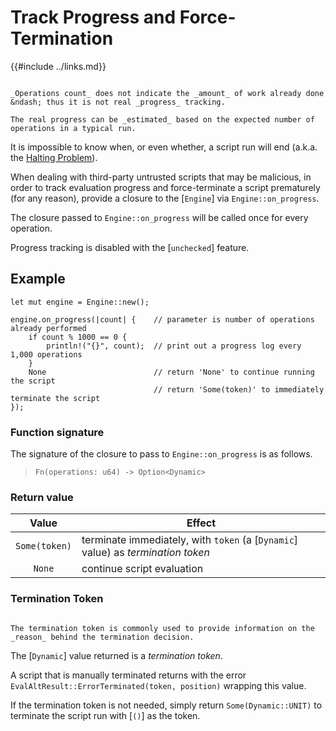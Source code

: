 Track Progress and Force-Termination
===================================

{{#include ../links.md}}

```admonish info.side.wide "Operations count vs. progress percentage"

_Operations count_ does not indicate the _amount_ of work already done &ndash; thus it is not real _progress_ tracking.

The real progress can be _estimated_ based on the expected number of operations in a typical run.
```

It is impossible to know when, or even whether, a script run will end
(a.k.a. the [Halting Problem](http://en.wikipedia.org/wiki/Halting_problem)).

When dealing with third-party untrusted scripts that may be malicious, in order to track evaluation
progress and force-terminate a script prematurely (for any reason), provide a closure to the
[`Engine`] via `Engine::on_progress`.

The closure passed to `Engine::on_progress` will be called once for every operation.

Progress tracking is disabled with the [`unchecked`] feature.


Example
-------

```rust,no_run
let mut engine = Engine::new();

engine.on_progress(|count| {    // parameter is number of operations already performed
    if count % 1000 == 0 {
        println!("{}", count);  // print out a progress log every 1,000 operations
    }
    None                        // return 'None' to continue running the script
                                // return 'Some(token)' to immediately terminate the script
});
```


### Function signature

The signature of the closure to pass to `Engine::on_progress` is as follows.

> `Fn(operations: u64) -> Option<Dynamic>`

### Return value

|     Value     | Effect                                                                           |
| :-----------: | -------------------------------------------------------------------------------- |
| `Some(token)` | terminate immediately, with `token` (a [`Dynamic`] value) as _termination token_ |
|    `None`     | continue script evaluation                                                       |

### Termination Token

```admonish info.side "Token"

The termination token is commonly used to provide information on the _reason_ behind the termination decision.
```

The [`Dynamic`] value returned is a _termination token_.

A script that is manually terminated returns with the error `EvalAltResult::ErrorTerminated(token, position)`
wrapping this value.

If the termination token is not needed, simply return `Some(Dynamic::UNIT)` to terminate the script
run with [`()`] as the token.
